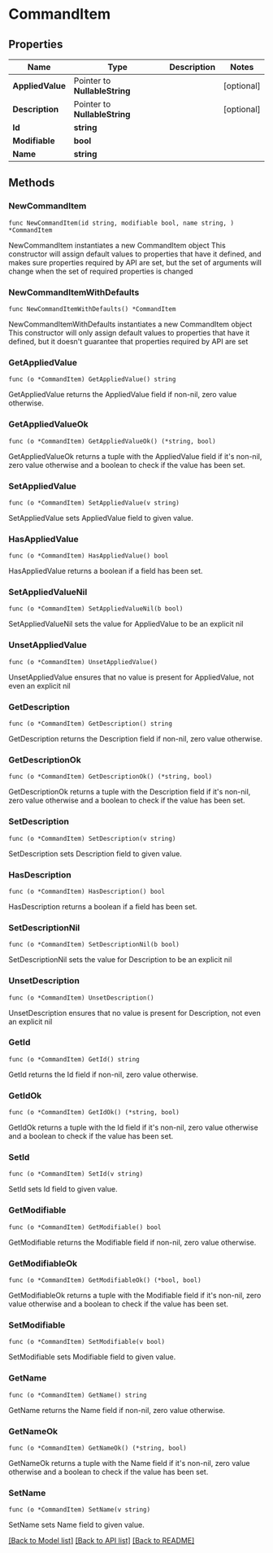 # CommandItem

## Properties

Name | Type | Description | Notes
------------ | ------------- | ------------- | -------------
**AppliedValue** | Pointer to **NullableString** |  | [optional] 
**Description** | Pointer to **NullableString** |  | [optional] 
**Id** | **string** |  | 
**Modifiable** | **bool** |  | 
**Name** | **string** |  | 

## Methods

### NewCommandItem

`func NewCommandItem(id string, modifiable bool, name string, ) *CommandItem`

NewCommandItem instantiates a new CommandItem object
This constructor will assign default values to properties that have it defined,
and makes sure properties required by API are set, but the set of arguments
will change when the set of required properties is changed

### NewCommandItemWithDefaults

`func NewCommandItemWithDefaults() *CommandItem`

NewCommandItemWithDefaults instantiates a new CommandItem object
This constructor will only assign default values to properties that have it defined,
but it doesn't guarantee that properties required by API are set

### GetAppliedValue

`func (o *CommandItem) GetAppliedValue() string`

GetAppliedValue returns the AppliedValue field if non-nil, zero value otherwise.

### GetAppliedValueOk

`func (o *CommandItem) GetAppliedValueOk() (*string, bool)`

GetAppliedValueOk returns a tuple with the AppliedValue field if it's non-nil, zero value otherwise
and a boolean to check if the value has been set.

### SetAppliedValue

`func (o *CommandItem) SetAppliedValue(v string)`

SetAppliedValue sets AppliedValue field to given value.

### HasAppliedValue

`func (o *CommandItem) HasAppliedValue() bool`

HasAppliedValue returns a boolean if a field has been set.

### SetAppliedValueNil

`func (o *CommandItem) SetAppliedValueNil(b bool)`

 SetAppliedValueNil sets the value for AppliedValue to be an explicit nil

### UnsetAppliedValue
`func (o *CommandItem) UnsetAppliedValue()`

UnsetAppliedValue ensures that no value is present for AppliedValue, not even an explicit nil
### GetDescription

`func (o *CommandItem) GetDescription() string`

GetDescription returns the Description field if non-nil, zero value otherwise.

### GetDescriptionOk

`func (o *CommandItem) GetDescriptionOk() (*string, bool)`

GetDescriptionOk returns a tuple with the Description field if it's non-nil, zero value otherwise
and a boolean to check if the value has been set.

### SetDescription

`func (o *CommandItem) SetDescription(v string)`

SetDescription sets Description field to given value.

### HasDescription

`func (o *CommandItem) HasDescription() bool`

HasDescription returns a boolean if a field has been set.

### SetDescriptionNil

`func (o *CommandItem) SetDescriptionNil(b bool)`

 SetDescriptionNil sets the value for Description to be an explicit nil

### UnsetDescription
`func (o *CommandItem) UnsetDescription()`

UnsetDescription ensures that no value is present for Description, not even an explicit nil
### GetId

`func (o *CommandItem) GetId() string`

GetId returns the Id field if non-nil, zero value otherwise.

### GetIdOk

`func (o *CommandItem) GetIdOk() (*string, bool)`

GetIdOk returns a tuple with the Id field if it's non-nil, zero value otherwise
and a boolean to check if the value has been set.

### SetId

`func (o *CommandItem) SetId(v string)`

SetId sets Id field to given value.


### GetModifiable

`func (o *CommandItem) GetModifiable() bool`

GetModifiable returns the Modifiable field if non-nil, zero value otherwise.

### GetModifiableOk

`func (o *CommandItem) GetModifiableOk() (*bool, bool)`

GetModifiableOk returns a tuple with the Modifiable field if it's non-nil, zero value otherwise
and a boolean to check if the value has been set.

### SetModifiable

`func (o *CommandItem) SetModifiable(v bool)`

SetModifiable sets Modifiable field to given value.


### GetName

`func (o *CommandItem) GetName() string`

GetName returns the Name field if non-nil, zero value otherwise.

### GetNameOk

`func (o *CommandItem) GetNameOk() (*string, bool)`

GetNameOk returns a tuple with the Name field if it's non-nil, zero value otherwise
and a boolean to check if the value has been set.

### SetName

`func (o *CommandItem) SetName(v string)`

SetName sets Name field to given value.



[[Back to Model list]](../README.md#documentation-for-models) [[Back to API list]](../README.md#documentation-for-api-endpoints) [[Back to README]](../README.md)


